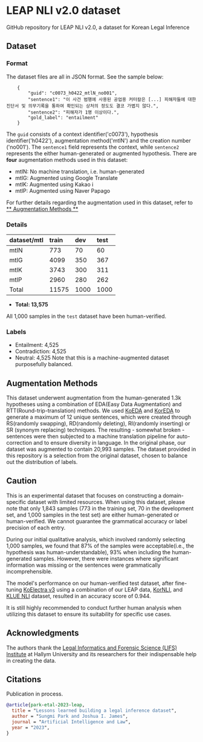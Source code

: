 # LEAP NLI v2.0 dataset

GitHub repository for LEAP NLI v2.0, a dataset for Korean Legal Inference

## Dataset

### Format

The dataset files are all in JSON format. See the sample below:

```{json}
    {
        "guid": "c0073_h0422_mtlN_no001",
        "sentence1": "이 사건 범행에 사용된 공업용 커터칼은 [...] 피해자들에 대한 진단서 및 의무기록을 통하여 확인되는 상처의 정도도 결코 가볍지 않다.",
        "sentence2": "피해자가 1명 이상이다.",
        "gold_label": "entailment"
    }
```

The `guid` consists of a context identifier('c0073'), hypothesis identifier('h0422'), augmentation method('mtlN') and the creation number ('no001'). The `sentence1` field represents the context, while `sentence2` represents the either human-generated or augmented hypothesis. There are **four** augmentation methods used in this dataset: 

* mtlN: No machine translation, i.e. human-generated
* mtlG: Augmented using Google Translate
* mtlK: Augmented using Kakao i
* mtlP: Augmented using Naver Papago
  
For further details regarding the augmentation used in this dataset, refer to [** Augmentation Methods **](#augmentation-methods)

### Details

| dataset/mtl | train | dev  | test |
| :---------- | :---- | :--- | :--- |
| mtlN        | 773   | 70   | 60   |
| mtlG        | 4099  | 350  | 367  |
| mtlK        | 3743  | 300  | 311  |
| mtlP        | 2960  | 280  | 262  |
| Total       | 11575 | 1000 | 1000 |

* **Total: 13,575**

All 1,000 samples in the `test` dataset have been human-verified.

### Labels

* Entailment: 4,525
* Contradiction: 4,525
* Neutral: 4,525
Note that this is a machine-augmented dataset purposefully balanced. 

## Augmentation Methods

This dataset underwent augmentation from the human-generated 1.3k hypotheses using a combination of EDA(Easy Data Augmentation) and RTT(Round-trip-translation) methods. We used [KoEDA](https://github.com/toriving/KoEDA) and [KorEDA](https://github.com/catSirup/KorEDA) to generate a maximum of 12 unique sentences, which were created through RS(randomly swapping), RD(randomly deleting), RI(randomly inserting) or SR (synonym replacing) techniques. The resulting - somewhat broken - sentences were then subjected to a machine translation pipeline for auto-correction and to ensure diversity in language. In the original phase, our dataset was augmented to contain 20,993 samples. The dataset provided in this repository is a selection from the original dataset, chosen to balance out the distribution of labels.

## Caution

This is an experimental dataset that focuses on constructing a domain-specific dataset with limited resources. When using this dataset, please note that only 1,843 samples (773 in the training set, 70 in the development set, and 1,000 samples in the test set) are either human-generated or human-verified. We cannot guarantee the grammatical accuracy or label precision of each entry.

During our initial qualitative analysis, which involved randomly selecting 1,000 samples, we found that 87% of the samples were acceptable(i.e., the hypothesis was human-understandable), 93% when including the human-generated samples. However, there were instances where significant information was missing or the sentences were grammatically incomprehensible.

The model's performance on our human-verified test dataset, after fine-tuning [KoElectra v3](https://huggingface.co/monologg/koelectra-base-v3-discriminator) using a combination of our LEAP data, [KorNLI](https://huggingface.co/datasets/kor_nli), and [KLUE NLI](https://huggingface.co/datasets/klue/viewer/nli/train) dataset, resulted in an accuracy score of 0.944.

It is still highly recommended to conduct further human analysis when utilizing this dataset to ensure its suitability for specific use cases.


## Acknowledgments

The authors thank the [Legal Informatics and Forensic Science (LIFS) Institute](https://lifs.hallym.ac.kr/) at Hallym University and its researchers for their indispensable help in creating the data. 

## Citations

Publication in process.

```bibtex
@article{park-etal-2023-leap,
  title = "Lessons learned building a legal inference dataset",
  author = "Sungmi Park and Joshua I. James",
  journal = "Artificial Intelligence and Law",
  year = "2023",
}
```